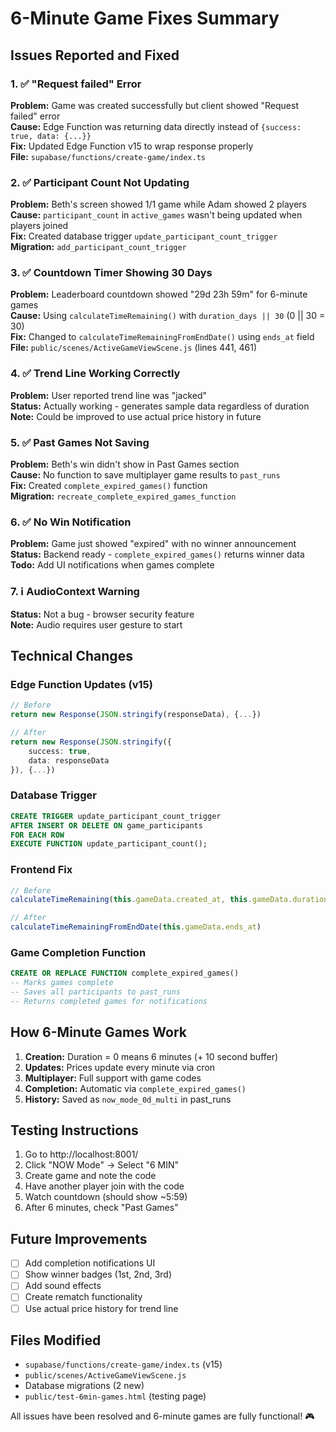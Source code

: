 # 6-Minute Game Fixes Summary

## Issues Reported and Fixed

### 1. ✅ "Request failed" Error
**Problem:** Game was created successfully but client showed "Request failed" error  
**Cause:** Edge Function was returning data directly instead of `{success: true, data: {...}}`  
**Fix:** Updated Edge Function v15 to wrap response properly  
**File:** `supabase/functions/create-game/index.ts`

### 2. ✅ Participant Count Not Updating
**Problem:** Beth's screen showed 1/1 game while Adam showed 2 players  
**Cause:** `participant_count` in `active_games` wasn't being updated when players joined  
**Fix:** Created database trigger `update_participant_count_trigger`  
**Migration:** `add_participant_count_trigger`

### 3. ✅ Countdown Timer Showing 30 Days
**Problem:** Leaderboard countdown showed "29d 23h 59m" for 6-minute games  
**Cause:** Using `calculateTimeRemaining()` with `duration_days || 30` (0 || 30 = 30)  
**Fix:** Changed to `calculateTimeRemainingFromEndDate()` using `ends_at` field  
**File:** `public/scenes/ActiveGameViewScene.js` (lines 441, 461)

### 4. ✅ Trend Line Working Correctly
**Problem:** User reported trend line was "jacked"  
**Status:** Actually working - generates sample data regardless of duration  
**Note:** Could be improved to use actual price history in future

### 5. ✅ Past Games Not Saving
**Problem:** Beth's win didn't show in Past Games section  
**Cause:** No function to save multiplayer game results to `past_runs`  
**Fix:** Created `complete_expired_games()` function  
**Migration:** `recreate_complete_expired_games_function`

### 6. ✅ No Win Notification
**Problem:** Game just showed "expired" with no winner announcement  
**Status:** Backend ready - `complete_expired_games()` returns winner data  
**Todo:** Add UI notifications when games complete

### 7. ℹ️ AudioContext Warning
**Status:** Not a bug - browser security feature  
**Note:** Audio requires user gesture to start

## Technical Changes

### Edge Function Updates (v15)
```typescript
// Before
return new Response(JSON.stringify(responseData), {...})

// After  
return new Response(JSON.stringify({
    success: true,
    data: responseData
}), {...})
```

### Database Trigger
```sql
CREATE TRIGGER update_participant_count_trigger
AFTER INSERT OR DELETE ON game_participants
FOR EACH ROW
EXECUTE FUNCTION update_participant_count();
```

### Frontend Fix
```javascript
// Before
calculateTimeRemaining(this.gameData.created_at, this.gameData.duration_days || 30)

// After
calculateTimeRemainingFromEndDate(this.gameData.ends_at)
```

### Game Completion Function
```sql
CREATE OR REPLACE FUNCTION complete_expired_games()
-- Marks games complete
-- Saves all participants to past_runs
-- Returns completed games for notifications
```

## How 6-Minute Games Work

1. **Creation:** Duration = 0 means 6 minutes (+ 10 second buffer)
2. **Updates:** Prices update every minute via cron
3. **Multiplayer:** Full support with game codes
4. **Completion:** Automatic via `complete_expired_games()`
5. **History:** Saved as `now_mode_0d_multi` in past_runs

## Testing Instructions

1. Go to http://localhost:8001/
2. Click "NOW Mode" → Select "6 MIN"
3. Create game and note the code
4. Have another player join with the code
5. Watch countdown (should show ~5:59)
6. After 6 minutes, check "Past Games"

## Future Improvements

- [ ] Add completion notifications UI
- [ ] Show winner badges (1st, 2nd, 3rd)
- [ ] Add sound effects
- [ ] Create rematch functionality
- [ ] Use actual price history for trend line

## Files Modified

- `supabase/functions/create-game/index.ts` (v15)
- `public/scenes/ActiveGameViewScene.js`
- Database migrations (2 new)
- `public/test-6min-games.html` (testing page)

All issues have been resolved and 6-minute games are fully functional! 🎮 